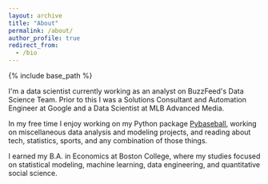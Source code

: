 ```yaml
---
layout: archive
title: "About"
permalink: /about/
author_profile: true
redirect_from:
  - /bio
---
```


{% include base_path %}

I'm a data scientist currently working as an analyst on BuzzFeed's Data Science Team. Prior to this I was a Solutions Consultant and Automation Engineer at Google and a Data Scientist at MLB Advanced Media.

In my free time I enjoy working on my Python package [Pybaseball](https://github.com/jldbc/pybaseball), working on miscellaneous data analysis and modeling projects, and reading about tech, statistics, sports, and any combination of those things.

I earned my B.A. in Economics at Boston College, where my studies focused on statistical modeling, machine learning, data engineering, and quantitative social science. 
